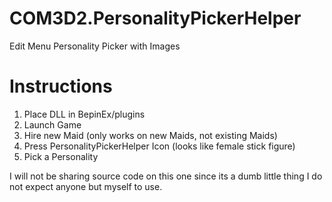 # COM3D2.PersonalityPickerHelper
Edit Menu Personality Picker with Images

Instructions
============
1) Place DLL in BepinEx/plugins
2) Launch Game
3) Hire new Maid (only works on new Maids, not existing Maids)
4) Press PersonalityPickerHelper Icon (looks like female stick figure)
5) Pick a Personality

I will not be sharing source code on this one since its a dumb little thing I do not expect anyone but myself to use.

